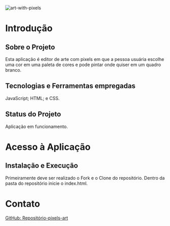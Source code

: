 ![art-with-pixels](./art-with-pixels.gif)

# Introdução
## Sobre o Projeto
Esta aplicação é editor de arte com pixels em que a pessoa usuária escolhe uma cor em uma paleta de cores e pode pintar onde quiser em um quadro branco.
## Tecnologias e Ferramentas empregadas
JavaScript;
HTML; e
CSS.
## Status do Projeto
Aplicação em funcionamento.

# Acesso à Aplicação
## Instalação e Execução
Primeiramente deve ser realizado o Fork e o Clone do repositório. Dentro da pasta do repositório inicie o index.html.

# Contato
[GitHub: Repositório-pixels-art](https://github.com/moisesfdasilva/pixels-art)
